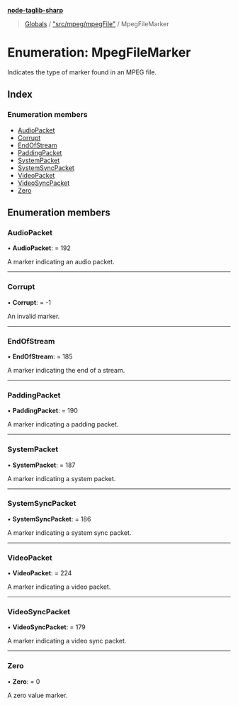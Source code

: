 **[node-taglib-sharp](../README.md)**

> [Globals](../globals.md) / ["src/mpeg/mpegFile"](../modules/_src_mpeg_mpegfile_.md) / MpegFileMarker

# Enumeration: MpegFileMarker

Indicates the type of marker found in an MPEG file.

## Index

### Enumeration members

* [AudioPacket](_src_mpeg_mpegfile_.mpegfilemarker.md#audiopacket)
* [Corrupt](_src_mpeg_mpegfile_.mpegfilemarker.md#corrupt)
* [EndOfStream](_src_mpeg_mpegfile_.mpegfilemarker.md#endofstream)
* [PaddingPacket](_src_mpeg_mpegfile_.mpegfilemarker.md#paddingpacket)
* [SystemPacket](_src_mpeg_mpegfile_.mpegfilemarker.md#systempacket)
* [SystemSyncPacket](_src_mpeg_mpegfile_.mpegfilemarker.md#systemsyncpacket)
* [VideoPacket](_src_mpeg_mpegfile_.mpegfilemarker.md#videopacket)
* [VideoSyncPacket](_src_mpeg_mpegfile_.mpegfilemarker.md#videosyncpacket)
* [Zero](_src_mpeg_mpegfile_.mpegfilemarker.md#zero)

## Enumeration members

### AudioPacket

•  **AudioPacket**:  = 192

A marker indicating an audio packet.

___

### Corrupt

•  **Corrupt**:  = -1

An invalid marker.

___

### EndOfStream

•  **EndOfStream**:  = 185

A marker indicating the end of a stream.

___

### PaddingPacket

•  **PaddingPacket**:  = 190

A marker indicating a padding packet.

___

### SystemPacket

•  **SystemPacket**:  = 187

A marker indicating a system packet.

___

### SystemSyncPacket

•  **SystemSyncPacket**:  = 186

A marker indicating a system sync packet.

___

### VideoPacket

•  **VideoPacket**:  = 224

A marker indicating a video packet.

___

### VideoSyncPacket

•  **VideoSyncPacket**:  = 179

A marker indicating a video sync packet.

___

### Zero

•  **Zero**:  = 0

A zero value marker.
